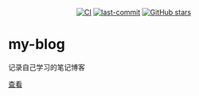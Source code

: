 <p align="center">
  <a href="https://github.com/tian-cai/my-blog/actions?query=workflow%3ACI"><img alt="CI" src="https://img.shields.io/github/workflow/status/tian-cai/my-blog/CI/master?label=CI"></a>
  <a href="https://github.com/tian-cai/my-blog/commits/master"><img src="https://img.shields.io/github/last-commit/tian-cai/my-blog" alt="last-commit"></a>
  <a href="https://github.com/tian-cai/my-blog/stargazers"><img src="https://img.shields.io/github/stars/tian-cai/my-blog" alt="GitHub stars"></a>
</p>

# my-blog
记录自己学习的笔记博客

[查看](https://tian-cai.github.io/my-blog/constractor/)
